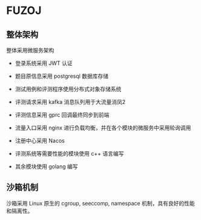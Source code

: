 # FUZOJ 

## 整体架构
  整体采用微服务架构

  - 登录系统采用 JWT 认证
  - 题目原信息采用 postgresql 数据库存储
  - 测试用例和评测程序使用分布式对象存储系统

  - 评测请求采用 kafka 消息队列用于大流量消凤2
  - 评测信息采用 gprc 回调最终同步到前端

  - 流量入口采用 nginx 进行负载均衡，并在各个模块的微服务中采用轮询调用

  - 注册中心采用 Nacos
  - 评测系统等需要性能的模块使用 c++ 语言编写
  - 其余模块使用 golang 编写



## 沙箱机制
  沙箱采用 Linux 原生的 cgroup, seeccomp, namespace 机制，具有良好的性能和隔离性。



